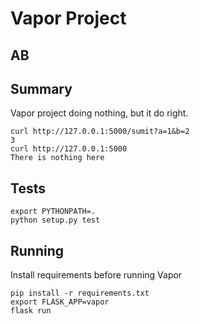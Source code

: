 # Vapor Project
## AB

## Summary

Vapor project doing nothing, but it do right.

```
curl http://127.0.0.1:5000/sumit?a=1&b=2
3
curl http://127.0.0.1:5000
There is nothing here
```


## Tests

```
export PYTHONPATH=.
python setup.py test
```


## Running

Install requirements before running Vapor

```
pip install -r requirements.txt
export FLASK_APP=vapor
flask run
```
